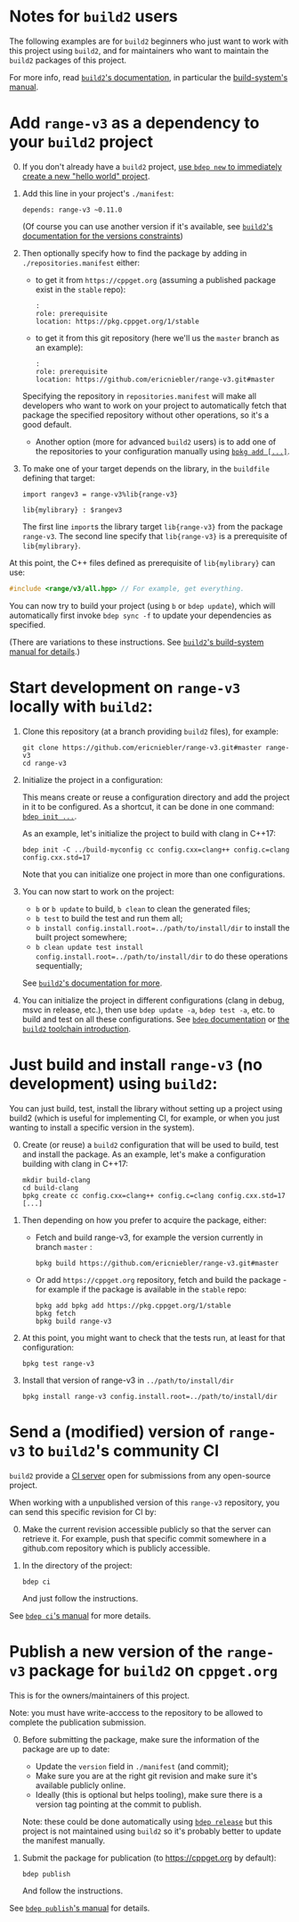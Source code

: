 Notes for `build2` users
========================

The following examples are for `build2` beginners who just want to work with this project using `build2`, and for maintainers who want to maintain the `build2` packages of this project.

For more info, read [`build2`'s documentation](https://build2.org/doc.xhtml), in particular the [build-system's manual](https://build2.org/build2/doc/build2-build-system-manual.xhtml).

# Add `range-v3` as a dependency to your `build2` project

0. If you don't already have a `build2` project, [use `bdep new` to immediately create a new "hello world" project](https://build2.org/bdep/doc/bdep-new.xhtml).
1. Add this line in your project's `./manifest`:
    ```
    depends: range-v3 ~0.11.0
    ```
    (Of course you can use another version if it's available, see [`build2`'s documentation for the versions constraints](https://build2.org/bpkg/doc/build2-package-manager-manual.xhtml#package-version-constraint))

2. Then optionally specify how to find the package by adding in `./repositories.manifest` either:
    - to get it from `https://cppget.org` (assuming a published package exist in the `stable` repo):
        ```
        :
        role: prerequisite
        location: https://pkg.cppget.org/1/stable
        ```
    - to get it from this git repository (here we'll us the `master` branch as an example):
        ```
        :
        role: prerequisite
        location: https://github.com/ericniebler/range-v3.git#master
        ```
    Specifying the repository in `repositories.manifest` will make all developers who want to work on your project to automatically fetch that package the specified repository without other operations, so it's a good default.

    - Another option (more for advanced `build2` users) is to add one of the repositories to your configuration manually using [`bpkg add [...]`](https://build2.org/bpkg/doc/bpkg-rep-add.xhtml).

3. To make one of your target depends on the library, in the `buildfile` defining that target:
    ```
    import rangev3 = range-v3%lib{range-v3}

    lib{mylibrary} : $rangev3
    ```
    The first line `import`s the library target `lib{range-v3}` from the package `range-v3`.
    The second line specify that `lib{range-v3}` is a prerequisite of `lib{mylibrary}`.

At this point, the C++ files defined as prerequisite of `lib{mylibrary}` can use:

``` c++
#include <range/v3/all.hpp> // For example, get everything.
```

You can now try to build your project (using `b` or  `bdep update`), which will automatically first invoke `bdep sync -f` to update your dependencies as specified.

(There are variations to these instructions. See [`build2`'s build-system manual for details](https://build2.org/build2/doc/build2-build-system-manual.xhtml).)


# Start development on `range-v3` locally with `build2`:

1. Clone this repository (at a branch providing `build2` files), for example:
    ```
    git clone https://github.com/ericniebler/range-v3.git#master range-v3
    cd range-v3
    ```
2. Initialize the project in a configuration:

    This means create or reuse a configuration directory and add the project in it to be configured. As a shortcut, it can be done in one command: [`bdep init ...`](https://build2.org/bdep/doc/bdep-init.xhtml).

    As an example, let's initialize the project to build with clang in C++17:
    ```
    bdep init -C ../build-myconfig cc config.cxx=clang++ config.c=clang config.cxx.std=17
    ```
    Note that you can initialize one project in more than one configurations.

3. You can now start to work on the project:
     - `b` or `b update` to build, `b clean` to clean the generated files;
     - `b test` to build the test and run them all;
     - `b install config.install.root=../path/to/install/dir` to install the built project somewhere;
     - `b clean update test install config.install.root=../path/to/install/dir` to do these operations sequentially;

    See [`build2`'s documentation for more](https://build2.org/doc.xhtml).

4. You can initialize the project in different configurations (clang in debug, msvc in release, etc.), then use `bdep update -a`, `bdep test -a`, etc. to build and test on all these configurations. See [`bdep` documentation](https://build2.org/bdep/doc/bdep.xhtml) or [the `build2` toolchain introduction](https://build2.org/build2-toolchain/doc/build2-toolchain-intro.xhtml).


# Just build and install `range-v3` (no development) using `build2`:

You can just build, test, install the library without setting up a project using build2 (which is useful for implementing CI, for example, or when you just wanting to install a specific version in the system).

0. Create (or reuse) a `build2` configuration that will be used to build, test and install the package.
    As an example, let's make a configuration building with clang in C++17:
    ```
    mkdir build-clang
    cd build-clang
    bpkg create cc config.cxx=clang++ config.c=clang config.cxx.std=17 [...]
    ```

1. Then depending on how you prefer to acquire the package, either:
    - Fetch and build range-v3, for example the version currently in branch `master` :
      ```
      bpkg build https://github.com/ericniebler/range-v3.git#master
      ```
    - Or add `https://cppget.org` repository, fetch and build the package - for example if the package is available in the `stable` repo:
      ```
      bpkg add bpkg add https://pkg.cppget.org/1/stable
      bpkg fetch
      bpkg build range-v3
      ```

2. At this point, you might want to check that the tests run, at least for that configuration:
    ```
    bpkg test range-v3
    ```

3. Install that version of range-v3 in `../path/to/install/dir`
    ```
    bpkg install range-v3 config.install.root=../path/to/install/dir
    ```

# Send a (modified) version of `range-v3` to `build2`'s community CI

`build2` provide a [CI server](https://ci.cppget.org/) open for submissions from any open-source project.

When working with a unpublished version of this `range-v3` repository, you can send this specific revision for CI by:

0. Make the current revision accessible publicly so that the server can retrieve it. For example, push that specific commit somewhere in a github.com repository which is publicly accessible.

1. In the directory of the project:
    ```
    bdep ci
    ```
    And just follow the instructions.

See [`bdep ci`'s manual](https://build2.org/bdep/doc/bdep-ci.xhtml) for more details.

# Publish a new version of the `range-v3` package for `build2` on `cppget.org`

This is for the owners/maintainers of this project.

Note: you must have write-acccess to the repository to be allowed to complete the publication submission.

0. Before submitting the package, make sure the information of the package are up to date:
    - Update the `version` field in `./manifest` (and commit);
    - Make sure you are at the right git revision and make sure it's available publicly online.
    - Ideally (this is optional but helps tooling), make sure there is a version tag pointing at the commit to publish.

    Note: these could be done automatically using [`bdep release`](https://build2.org/bdep/doc/bdep-release.xhtml) but this project is not maintained using `build2` so it's probably better to update the manifest manually.

1. Submit the package for publication (to https://cppget.org by default):
    ```
    bdep publish
    ```
    And follow the instructions.

See [`bdep publish`'s manual](https://build2.org/bdep/doc/bdep-publish.xhtml) for details.

